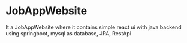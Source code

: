 # JobAppWebsite
It a JobAppWebsite where it contains simple react ui with java backend using springboot, mysql as database, JPA, RestApi
